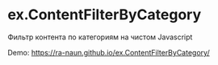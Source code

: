 # ex.ContentFilterByCategory
Фильтр контента по категориям на чистом Javascript

Demo: https://ra-naun.github.io/ex.ContentFilterByCategory/
